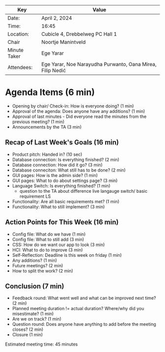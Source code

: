 | Key | Value |
| --- | --- |
| Date: | April 2, 2024 |
| Time: | 16:45 |
| Location: | Cubicle 4, Drebbelweg PC Hall 1 |
| Chair | Noortje Manintveld |
| Minute Taker | Ege Yarar |
| Attendees: | Ege Yarar, Noe Narayudha Purwanto, Oana Mirea, Filip Nedić |
# Agenda Items (6 min)
- Opening by chair/ Check-in: How is everyone doing? (1 min)
- Approval of the agenda: Does anyone have any additions? (1 min)
- Approval of last minutes - Did everyone read the minutes from the previous meeting? (1 min)
- Announcements by the TA (3 min)
## Recap of Last Week's Goals (16 min)
- Product pitch: Handed in? (10 sec)
- Database connection: Is everything finished? (2 min)
- Database connection: How did it go? (3 min)
- Database conneciton: What still has to be done? (2 min)
- GUI pages: How is the admin side? (1 min)
- GUI pages: What to do about settings page? (3 min)
- Language Switch: Is everything finished? (1 min)
    - question to the TA about difference live langauge switch/ basic requirement LS
- Functionality: Are all basic requirements met? (1 min)
- Functionality: What to still implement? (3 min)
## Action Points for This Week (16 min)
- Config file: What do we have (1 min)
- Config file: What to still add (3 min)
- CSS: How do we want our app to look (3 min)
- HCI: What to do to improve (3 min)
- Self-Reflection: Deadline is this week on friday (1 min)
- Any additions? (1 min)
- Future meetings? (2 min)
- How to split the work? (2 min)
## Conclusion (7 min)
- Feedback round: What went well and what can be improved next time? (2 min)
- Planned meeting duration != actual duration? Where/why did you misestimate? (1 min)
- Are we on track? (1 min)
- Question round: Does anyone have anything to add before the meeting closes? (2 min)
- Closure (1 min)

Estimated meeting time: 45 minutes